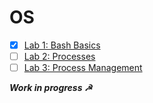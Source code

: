 # OS

- [x] [Lab 1: Bash Basics](https://github.com/el1telordy/OS/tree/master/Lab1)
- [ ] [Lab 2: Processes](https://github.com/el1telordy/OS/tree/master/lab2)
- [ ] [Lab 3: Process Management](https://github.com/el1telordy/OS)

_**Work in progress ☭**_
